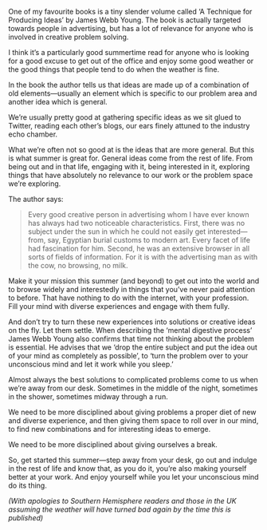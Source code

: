 

One of my favourite books is a tiny slender volume called ‘A Technique for Producing Ideas’ by
James Webb Young. The book is actually targeted towards people in advertising, but has a lot of relevance for
anyone who is involved in creative problem solving.

I think it’s a particularly good summertime read for anyone who is looking for a good excuse to get out
of the office and enjoy some good weather or the good things that people tend to do when the weather is
fine.

In the book the author tells us that ideas are made up of a combination of old elements—usually an element
which is specific to our problem area and another idea which is general. 

We’re usually pretty good at gathering specific ideas as we sit glued to Twitter, reading each
other’s blogs, our ears finely attuned to the industry echo chamber. 

What we’re often not so good at is the ideas that are more general. But this is what summer is great
for. General ideas come from the rest of life. From being out and in that life, engaging with it, being
interested in it, exploring things that have absolutely no relevance to our work or the problem space
we’re exploring.

The author says:

> Every good creative person in advertising whom I have ever known has
> always had two noticeable characteristics. First, there was no subject under the sun in which he could not
> easily get interested—from, say, Egyptian burial customs to modern art. Every facet of life had fascination
> for him. Second, he was an extensive browser in all sorts of fields of information. For it is with the
> advertising man as with the cow, no browsing, no milk.

Make it your mission this summer (and beyond) to get out into the world and to browse widely and interestedly
in things that you’ve never paid attention to before. That have nothing to do with the internet, with
your profession. Fill your mind with diverse experiences and engage with them fully.

And don’t try to turn these new experiences into solutions or creative ideas on the fly. Let them
settle. When describing the ‘mental digestive process’ James Webb Young also confirms that time
not thinking about the problem is essential. He advises that we ‘drop the entire subject and put the
idea out of your mind as completely as possible’, to ‘turn the problem over to your unconscious
mind and let it work while you sleep.’ 

Almost always the best solutions to complicated problems come to us when we’re away from our desk.
Sometimes in the middle of the night, sometimes in the shower, sometimes midway through a run. 

We need to be more disciplined about giving problems a proper diet of new and diverse experience, and then
giving them space to roll over in our mind, to find new combinations and for interesting ideas to emerge. 

We need to be more disciplined about giving ourselves a break. 

So, get started this summer—step away from your desk, go out and indulge in the rest of life and know that,
as you do it, you’re also making yourself better at your work. And enjoy yourself while you let your
unconscious mind do its thing.

*(With apologies to Southern Hemisphere readers and those in the UK assuming the weather will have turned bad
again by the time this is published)*